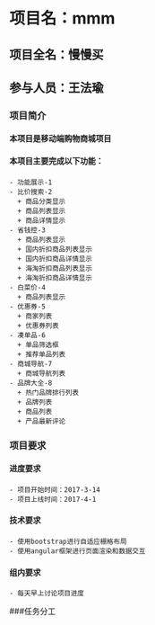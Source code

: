 # 项目名：mmm
## 项目全名：慢慢买
## 参与人员：王法瑜
### 项目简介
#### 本项目是移动端购物商城项目
#### 本项目主要完成以下功能：
    - 功能展示-1
    - 比价搜索-2
      + 商品分类显示
      + 商品列表显示
      + 商品详情显示
    - 省钱控-3
      + 商品列表显示
      + 国内折扣商品列表显示
      + 国内折扣商品详情显示
      + 海淘折扣商品列表显示
      + 海淘折扣商品详情显示
    - 白菜价-4
      + 商品列表显示
    - 优惠券-5
      + 商家列表
      + 优惠券列表
    - 凑单品-6
      + 单品筛选框
      + 推荐单品列表
    - 商城导航-7
      + 商城导航列表
    - 品牌大全-8
      + 热门品牌排行列表
      + 品牌列表
      + 商品列表
      + 产品最新评论
      
### 项目要求
#### 进度要求
    - 项目开始时间：2017-3-14
    - 项目上线时间：2017-4-1
#### 技术要求
    - 使用bootstrap进行自适应栅格布局
    - 使用angular框架进行页面渲染和数据交互
#### 组内要求
    - 每天早上讨论项目进度
###任务分工

